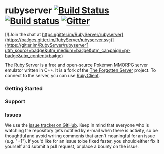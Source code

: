 
rubyserver [![Build Status](https://travis-ci.org/RubyServer/rubyserver.svg?branch=master)](https://travis-ci.org/RubyServer/rubyserver/) [![Build status](https://ci.appveyor.com/api/projects/status/w3kku4h3thpvaopv/branch/master?svg=true)](https://ci.appveyor.com/project/Leohige/rubyserver) [![Gitter](https://badges.gitter.im/RubyServer/RubyClient.svg)](https://gitter.im/RubyServer/RubyClient?utm_source=badge&utm_medium=badge&utm_campaign=pr-badge)
===============

[![Join the chat at https://gitter.im/RubyServer/rubyserver](https://badges.gitter.im/RubyServer/rubyserver.svg)](https://gitter.im/RubyServer/rubyserver?utm_source=badge&utm_medium=badge&utm_campaign=pr-badge&utm_content=badge)

The Ruby Server is a free and open-source Pokémon MMORPG server emulator written in C++. It is a fork of the [The Forgotten Server](https://github.com/otland/forgottenserver) project. To connect to the server, you can use [RubyClient](https://github.com/RubyServer/rubyclient).

### Getting Started

### Support

### Issues

We use the [issue tracker on GitHub](https://github.com/RubyServer/rubyserver/issues). Keep in mind that everyone who is watching the repository gets notified by e-mail when there is activity, so be thoughtful and avoid writing comments that aren't meaningful for an issue (e.g. "+1"). If you'd like for an issue to be fixed faster, you should either fix it yourself and submit a pull request, or place a bounty on the issue.
